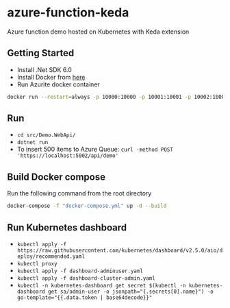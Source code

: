 # azure-function-keda
Azure function demo hosted on Kubernetes with Keda extension

## Getting Started
- Install .Net SDK 6.0
- Install Docker from [here](https://docs.docker.com/engine/install/)
- Run Azurite docker container
```bash
docker run --restart=always -p 10000:10000 -p 10001:10001 -p 10002:10002 -d mcr.microsoft.com/azure-storage/azurite
```

## Run
- `cd src/Demo.WebApi/`
- `dotnet run`
- To insert 500 items to Azure Queue: `curl -method POST 'https://localhost:5002/api/demo'`

## Build Docker compose
Run the following command from the root directory
```bash
docker-compose -f "docker-compose.yml" up -d --build
```

## Run Kubernetes dashboard
- `kubectl apply -f https://raw.githubusercontent.com/kubernetes/dashboard/v2.5.0/aio/deploy/recommended.yaml`
- `kubectl proxy`
- `kubectl apply -f dashboard-adminuser.yaml`
- `kubectl apply -f dashboard-cluster-admin.yaml`
- `kubectl -n kubernetes-dashboard get secret $(kubectl -n kubernetes-dashboard get sa/admin-user -o jsonpath="{.secrets[0].name}") -o go-template="{{.data.token | base64decode}}"`
